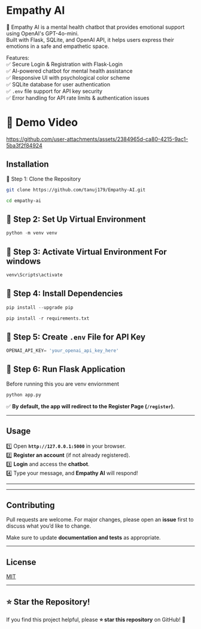 

# Empathy AI

🧠 Empathy AI is a mental health chatbot that provides emotional support using OpenAI's GPT-4o-mini.  
Built with Flask, SQLite, and OpenAI API, it helps users express their emotions in a safe and empathetic space.  

Features:  
✅ Secure Login & Registration with Flask-Login  
✅ AI-powered chatbot for mental health assistance  
✅ Responsive UI with psychological color scheme  
✅ SQLite database for user authentication  
✅ `.env` file support for API key security  
✅ Error handling for API rate limits & authentication issues  

# 🎥 Demo Video  

https://github.com/user-attachments/assets/2384965d-ca80-4215-9ac1-5ba3f2f84924

## Installation
🔹 Step 1: Clone the Repository

```bash
git clone https://github.com/tanuj179/Empathy-AI.git

cd empathy-ai
```

## 🔹 Step 2: Set Up Virtual Environment

```python
python -m venv venv
```

## 🔹 Step 3: Activate Virtual Environment For windows

```python
venv\Scripts\activate
```


## 🔹 Step 4: Install Dependencies 

```python
pip install --upgrade pip 

pip install -r requirements.txt
```

## 🔹 Step 5: Create `.env` File for API Key 

```python
OPENAI_API_KEY= 'your_openai_api_key_here'
```

## 🔹  Step 6: Run Flask Application
Before running this you are venv enviornment
```python
python app.py
```

✅ **By default, the app will redirect to the Register Page (`/register`).**  

---

## Usage  

1️⃣ Open **`http://127.0.0.1:5000`** in your browser.  
2️⃣ **Register an account** (if not already registered).  
3️⃣ **Login** and access the **chatbot**.  
4️⃣ Type your message, and **Empathy AI** will respond!  

---


---

## Contributing  

Pull requests are welcome. For major changes, please open an **issue** first to discuss what you’d like to change.  

Make sure to update **documentation and tests** as appropriate.  

---

## License  

[MIT](https://choosealicense.com/licenses/mit/)  

---

## ⭐ Star the Repository!  

If you find this project helpful, please **⭐ star this repository** on GitHub! 🚀  



